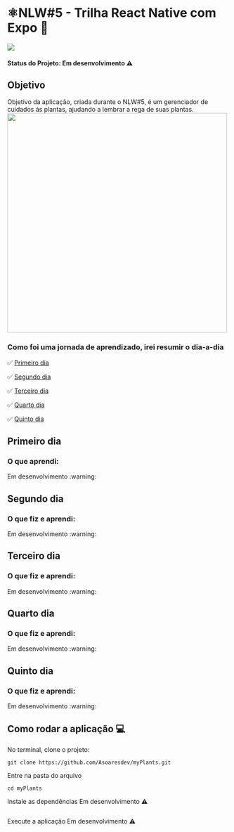 
# ⚛️NLW#5 - Trilha React Native com Expo :rocket:

<img src="https://img.shields.io/static/v1?label=expo&message=framework&color=blue&style=plastic&logo=EXPO"/> 

#### Status do Projeto: Em desenvolvimento :warning:


<h2>Objetivo</h2>
Objetivo da aplicação, criada durante o NLW#5, é um gerenciador de cuidados ás plantas, ajudando a lembrar a rega de suas plantas.


<img src="" width="500">

### Como foi uma jornada de aprendizado, irei resumir o dia-a-dia

:white_check_mark: [Primeiro dia](#primeiro-dia)

:white_check_mark: [Segundo dia](#segundo-dia)

:white_check_mark: [Terceiro dia](#terceiro-dia)

:white_check_mark: [Quarto dia](#quarto-dia)

:white_check_mark: [Quinto dia](#quinto-dia)

## Primeiro dia

<h3>O que aprendi:</h3>
Em desenvolvimento :warning:


## Segundo dia

<h3>O que fiz e  aprendi:</h3>
Em desenvolvimento :warning:


## Terceiro dia  

<h3>O que fiz e  aprendi:</h3>
Em desenvolvimento :warning:



## Quarto dia

<h3>O que fiz e  aprendi:</h3>
Em desenvolvimento :warning:


## Quinto dia

<h3>O que fiz e  aprendi:</h3>
Em desenvolvimento :warning:



## Como rodar a aplicação :computer:
No terminal, clone o projeto:
```
git clone https://github.com/Asoaresdev/myPlants.git
```
Entre na pasta do arquivo
```
cd myPlants
```
Instale as dependências Em desenvolvimento :warning:
```

```
Execute a aplicação Em desenvolvimento :warning:
```
```



